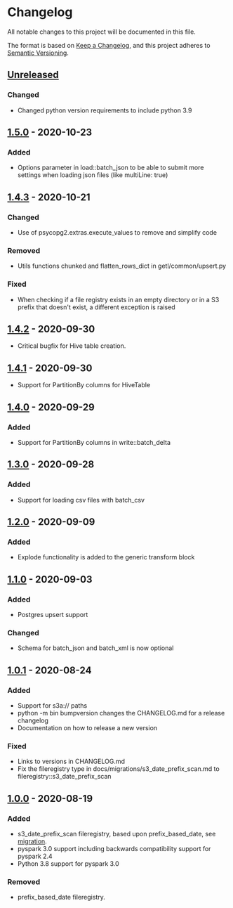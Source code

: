 # Changelog
All notable changes to this project will be documented in this file.

The format is based on [Keep a Changelog](https://keepachangelog.com/en/1.0.0/),
and this project adheres to [Semantic Versioning](https://semver.org/spec/v2.0.0.html).


## [Unreleased]
### Changed
- Changed python version requirements to include python 3.9

## [1.5.0] - 2020-10-23
### Added
- Options parameter in load::batch_json to be able to submit more settings when loading json files (like multiLine: true)

## [1.4.3] - 2020-10-21
### Changed
- Use of psycopg2.extras.execute_values to remove and simplify code

### Removed
- Utils functions chunked and flatten_rows_dict in getl/common/upsert.py

### Fixed
- When checking if a file registry exists in an empty directory or in a S3 prefix that doesn't exist, a different exception is raised

## [1.4.2] - 2020-09-30
- Critical bugfix for Hive table creation.

## [1.4.1] - 2020-09-30
- Support for PartitionBy columns for HiveTable

## [1.4.0] - 2020-09-29
### Added
- Support for PartitionBy columns in write::batch_delta

## [1.3.0] - 2020-09-28
### Added
- Support for loading csv files with batch_csv

## [1.2.0] - 2020-09-09

### Added
- Explode functionality is added to the generic transform block


## [1.1.0] - 2020-09-03
### Added
- Postgres upsert support

### Changed
- Schema for batch_json and batch_xml is now optional

## [1.0.1] - 2020-08-24
### Added
- Support for s3a:// paths
- python -m bin bumpversion changes the CHANGELOG.md for a release changelog
- Documentation on how to release a new version

### Fixed
- Links to versions in CHANGELOG.md
- Fix the fileregistry type in docs/migrations/s3_date_prefix_scan.md to fileregistry::s3_date_prefix_scan

## [1.0.0] - 2020-08-19
### Added
- s3_date_prefix_scan fileregistry, based upon prefix_based_date, see [migration](migrations/s3_date_prefix_scan.md).
- pyspark 3.0 support including backwards compatibility support for pyspark 2.4
- Python 3.8 support for pyspark 3.0

### Removed
- prefix_based_date fileregistry.


[Unreleased]: https://github.com/husqvarnagroup/GETL/compare/v1.5.0...HEAD
[1.5.0]: https://github.com/husqvarnagroup/GETL/compare/v1.4.3...v1.5.0
[1.4.3]: https://github.com/husqvarnagroup/GETL/compare/v1.4.2...v1.4.3
[1.4.2]: https://github.com/husqvarnagroup/GETL/compare/v1.4.1...v1.4.2
[1.4.1]: https://github.com/husqvarnagroup/GETL/compare/v1.4.0...v1.4.1
[1.4.0]: https://github.com/husqvarnagroup/GETL/compare/v1.3.0...v1.4.0
[1.3.0]: https://github.com/husqvarnagroup/GETL/compare/v1.2.0...v1.3.0
[1.2.0]: https://github.com/husqvarnagroup/GETL/compare/v1.1.0...v1.2.0
[1.1.0]: https://github.com/husqvarnagroup/GETL/compare/v1.0.1...v1.1.0
[1.0.1]: https://github.com/husqvarnagroup/GETL/compare/v1.0.0...v1.0.1
[1.0.0]: https://github.com/husqvarnagroup/GETL/compare/v0.2.0...v1.0.0
